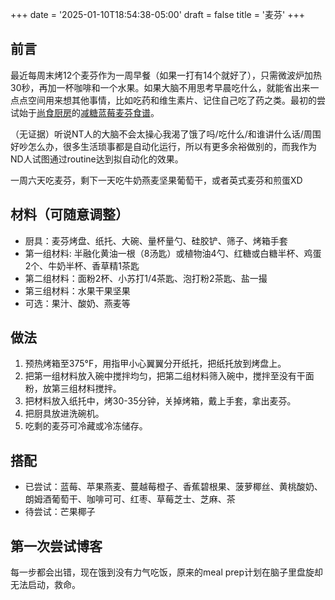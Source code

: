 +++
date = '2025-01-10T18:54:38-05:00'
draft = false
title = '麦芬'
+++

## 前言
最近每周末烤12个麦芬作为一周早餐（如果一打有14个就好了），只需微波炉加热30秒，再加一杯咖啡和一个水果。如果大脑不用思考早晨吃什么，就能省出来一点点空间用来想其他事情，比如吃药和维生素片、记住自己吃了药之类。最初的尝试始于[尚食厨房](https://www.youtube.com/@shangshikitchen/featured)的[减糖蓝莓麦芬食谱](https://www.youtube.com/watch?v=KnzLNGCGH_o)。

（无证据）听说NT人的大脑不会太操心我渴了饿了吗/吃什么/和谁讲什么话/周围好吵怎么办，很多生活琐事都是自动化运行，所以有更多余裕做别的，而我作为ND人试图通过routine达到拟自动化的效果。

一周六天吃麦芬，剩下一天吃牛奶燕麦坚果葡萄干，或者英式麦芬和煎蛋XD

## 材料（可随意调整）
- 厨具：麦芬烤盘、纸托、大碗、量杯量勺、硅胶铲、筛子、烤箱手套
- 第一组材料: 半融化黄油一根（8汤匙）或植物油4勺、红糖或白糖半杯、鸡蛋2个、牛奶半杯、香草精1茶匙
- 第二组材料：面粉2杯、小苏打1/4茶匙、泡打粉2茶匙、盐一撮
- 第三组材料：水果干果坚果
- 可选：果汁、酸奶、燕麦等

## 做法
1. 预热烤箱至375°F，用指甲小心翼翼分开纸托，把纸托放到烤盘上。
2. 把第一组材料放入碗中搅拌均匀，把第二组材料筛入碗中，搅拌至没有干面粉，放第三组材料搅拌。
3. 把材料放入纸托中，烤30-35分钟，关掉烤箱，戴上手套，拿出麦芬。
4. 把厨具放进洗碗机。
5. 吃剩的麦芬可冷藏或冷冻储存。

## 搭配
- 已尝试：蓝莓、苹果燕麦、蔓越莓橙子、香蕉碧根果、菠萝椰丝、黄桃酸奶、朗姆酒葡萄干、咖啡可可、红枣、草莓芝士、芝麻、茶
- 待尝试：芒果椰子

## 第一次尝试博客
每一步都会出错，现在饿到没有力气吃饭，原来的meal prep计划在脑子里盘旋却无法启动，救命。

